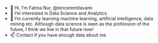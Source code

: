 - 👋 Hi, I’m Fatma Nur, @tenceremitavami
- 👀 I’m interested in Data Science and Analytics
- 🌱 I’m currently learning machine learning, artificial intelligence, data mining etc.
Although data science is seen as the profession of the future, I think we live in that future now!
- 📫 Contact if you have enough data about me

<!---
tenceremitavami/tenceremitavami is a ✨ special ✨ repository because its `README.md` (this file) appears on your GitHub profile.
You can click the Preview link to take a look at your changes.
--->
